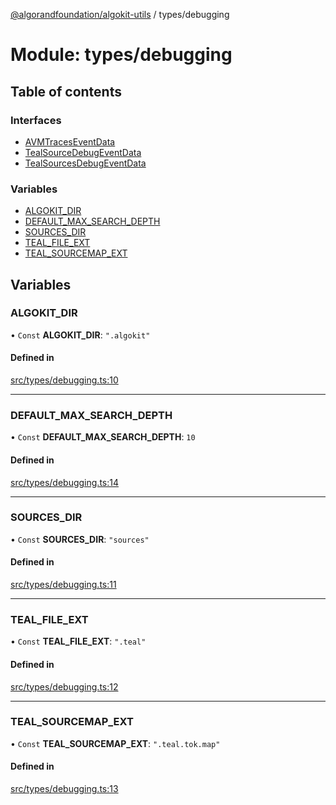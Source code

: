 [@algorandfoundation/algokit-utils](../README.md) / types/debugging

# Module: types/debugging

## Table of contents

### Interfaces

- [AVMTracesEventData](../interfaces/types_debugging.AVMTracesEventData.md)
- [TealSourceDebugEventData](../interfaces/types_debugging.TealSourceDebugEventData.md)
- [TealSourcesDebugEventData](../interfaces/types_debugging.TealSourcesDebugEventData.md)

### Variables

- [ALGOKIT\_DIR](types_debugging.md#algokit_dir)
- [DEFAULT\_MAX\_SEARCH\_DEPTH](types_debugging.md#default_max_search_depth)
- [SOURCES\_DIR](types_debugging.md#sources_dir)
- [TEAL\_FILE\_EXT](types_debugging.md#teal_file_ext)
- [TEAL\_SOURCEMAP\_EXT](types_debugging.md#teal_sourcemap_ext)

## Variables

### ALGOKIT\_DIR

• `Const` **ALGOKIT\_DIR**: ``".algokit"``

#### Defined in

[src/types/debugging.ts:10](https://github.com/algorandfoundation/algokit-utils-ts/blob/main/src/types/debugging.ts#L10)

___

### DEFAULT\_MAX\_SEARCH\_DEPTH

• `Const` **DEFAULT\_MAX\_SEARCH\_DEPTH**: ``10``

#### Defined in

[src/types/debugging.ts:14](https://github.com/algorandfoundation/algokit-utils-ts/blob/main/src/types/debugging.ts#L14)

___

### SOURCES\_DIR

• `Const` **SOURCES\_DIR**: ``"sources"``

#### Defined in

[src/types/debugging.ts:11](https://github.com/algorandfoundation/algokit-utils-ts/blob/main/src/types/debugging.ts#L11)

___

### TEAL\_FILE\_EXT

• `Const` **TEAL\_FILE\_EXT**: ``".teal"``

#### Defined in

[src/types/debugging.ts:12](https://github.com/algorandfoundation/algokit-utils-ts/blob/main/src/types/debugging.ts#L12)

___

### TEAL\_SOURCEMAP\_EXT

• `Const` **TEAL\_SOURCEMAP\_EXT**: ``".teal.tok.map"``

#### Defined in

[src/types/debugging.ts:13](https://github.com/algorandfoundation/algokit-utils-ts/blob/main/src/types/debugging.ts#L13)
